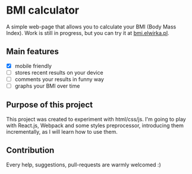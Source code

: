 # BMI calculator

A simple web-page that allows you to calculate your BMI (Body Mass Index).
Work is still in progress, but you can try it at [bmi.elwirka.pl](https://bmi.elwirka.pl).

## Main features

- [x] mobile friendly
- [ ] stores recent results on your device
- [ ] comments your results in funny way
- [ ] graphs your BMI over time

## Purpose of this project

This project was created to experiment with html/css/js. I'm going to play with 
React.js, Webpack and some styles preprocessor, introducing them incrementally, 
as I will learn how to use them.

## Contribution

Every help, suggestions, pull-requests are warmly welcomed :)